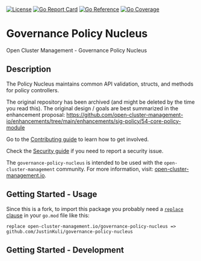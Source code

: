 [comment]: # " Copyright Contributors to the Open Cluster Management project "
[![License](https://img.shields.io/:license-apache-blue.svg)](http://www.apache.org/licenses/LICENSE-2.0.html)
[![Go Report Card](https://goreportcard.com/badge/github.com/JustinKuli/governance-policy-nucleus)](https://goreportcard.com/report/github.com/JustinKuli/governance-policy-nucleus)
[![Go Reference](https://pkg.go.dev/badge/image)](https://pkg.go.dev/github.com/JustinKuli/governance-policy-nucleus)
[![Go Coverage](https://github.com/JustinKuli/governance-policy-nucleus/wiki/coverage.svg)](https://raw.githack.com/wiki/JustinKuli/governance-policy-nucleus/coverage.html)

# Governance Policy Nucleus

Open Cluster Management - Governance Policy Nucleus

## Description

The Policy Nucleus maintains common API validation, structs, and methods for policy controllers.

The original repository has been archived (and might be deleted by the time you read this). The
original design / goals are best summarized in the enhancement proposal:
https://github.com/open-cluster-management-io/enhancements/tree/main/enhancements/sig-policy/54-core-policy-module

Go to the [Contributing guide](CONTRIBUTING.md) to learn how to get involved.

Check the [Security guide](SECURITY.md) if you need to report a security issue.

The `governance-policy-nucleus` is intended to be used with the `open-cluster-management` community.
For more information, visit: [open-cluster-management.io](https://open-cluster-management.io).

## Getting Started - Usage

Since this is a fork, to import this package you probably need a
[`replace` clause](https://go.dev/ref/mod#go-mod-file-replace) in your `go.mod` file like this:

```
replace open-cluster-management.io/governance-policy-nucleus => github.com/JustinKuli/governance-policy-nucleus
```

<!-- Information about using the nucleus in other controllers will go here. -->

## Getting Started - Development

<!-- Information about making changes to the nucleus (and how to test changes)
will go here -->

<!---
Date: 2022-06-27
-->
